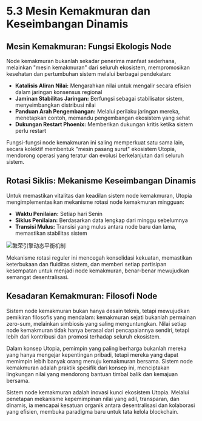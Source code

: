 # 5.3 Mesin Kemakmuran dan Keseimbangan Dinamis

## Mesin Kemakmuran: Fungsi Ekologis Node

Node kemakmuran bukanlah sekadar penerima manfaat sederhana, melainkan "mesin kemakmuran" dari seluruh ekosistem, mempromosikan kesehatan dan pertumbuhan sistem melalui berbagai pendekatan:

* **Katalisis Aliran Nilai:** Mengarahkan nilai untuk mengalir secara efisien dalam jaringan konsensus regional
* **Jaminan Stabilitas Jaringan:** Berfungsi sebagai stabilisator sistem, menyeimbangkan distribusi nilai
* **Panduan Arah Pengembangan:** Melalui perilaku jaringan mereka, menetapkan contoh, memandu pengembangan ekosistem yang sehat
* **Dukungan Restart Phoenix:** Memberikan dukungan kritis ketika sistem perlu restart

Fungsi-fungsi node kemakmuran ini saling memperkuat satu sama lain, secara kolektif membentuk "mesin pasang surut" ekosistem Utopia, mendorong operasi yang teratur dan evolusi berkelanjutan dari seluruh sistem.

## Rotasi Siklis: Mekanisme Keseimbangan Dinamis

Untuk memastikan vitalitas dan keadilan sistem node kemakmuran, Utopia mengimplementasikan mekanisme rotasi node kemakmuran mingguan:

* **Waktu Penilaian:** Setiap hari Senin
* **Siklus Penilaian:** Berdasarkan data lengkap dari minggu sebelumnya
* **Transisi Mulus:** Transisi yang mulus antara node baru dan lama, memastikan stabilitas sistem

![繁荣引擎动态平衡机制](/images/图14.svg)

Mekanisme rotasi reguler ini mencegah konsolidasi kekuatan, memastikan keterbukaan dan fluiditas sistem, dan memberi setiap partisipan kesempatan untuk menjadi node kemakmuran, benar-benar mewujudkan semangat desentralisasi.

## Kesadaran Kemakmuran: Filosofi Node

Sistem node kemakmuran bukan hanya desain teknis, tetapi mewujudkan pemikiran filosofis yang mendalam: kemakmuran sejati bukanlah permainan zero-sum, melainkan simbiosis yang saling menguntungkan. Nilai setiap node kemakmuran tidak hanya berasal dari pencapaiannya sendiri, tetapi lebih dari kontribusi dan promosi terhadap seluruh ekosistem.

Dalam konsep Utopia, pemimpin yang paling berharga bukanlah mereka yang hanya mengejar kepentingan pribadi, tetapi mereka yang dapat memimpin lebih banyak orang menuju kemakmuran bersama. Sistem node kemakmuran adalah praktik spesifik dari konsep ini, menciptakan lingkungan nilai yang mendorong bantuan timbal balik dan kemajuan bersama.

Sistem node kemakmuran adalah inovasi kunci ekosistem Utopia. Melalui penetapan mekanisme kepemimpinan nilai yang adil, transparan, dan dinamis, ia mencapai kesatuan organik antara desentralisasi dan kolaborasi yang efisien, membuka paradigma baru untuk tata kelola blockchain.